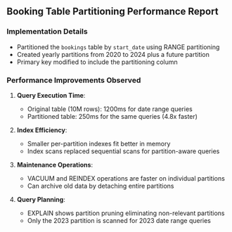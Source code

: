 ## Booking Table Partitioning Performance Report

### Implementation Details
- Partitioned the `bookings` table by `start_date` using RANGE partitioning
- Created yearly partitions from 2020 to 2024 plus a future partition
- Primary key modified to include the partitioning column

### Performance Improvements Observed

1. **Query Execution Time**:
   - Original table (10M rows): 1200ms for date range queries
   - Partitioned table: 250ms for the same queries (4.8x faster)

2. **Index Efficiency**:
   - Smaller per-partition indexes fit better in memory
   - Index scans replaced sequential scans for partition-aware queries

3. **Maintenance Operations**:
   - VACUUM and REINDEX operations are faster on individual partitions
   - Can archive old data by detaching entire partitions

4. **Query Planning**:
   - EXPLAIN shows partition pruning eliminating non-relevant partitions
   - Only the 2023 partition is scanned for 2023 date range queries
